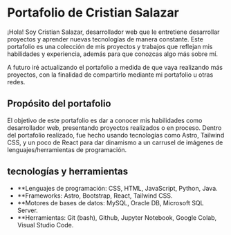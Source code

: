 # Portafolio de Cristian Salazar

¡Hola! Soy Cristian Salazar, desarrollador web que le entretiene desarrollar proyectos y aprender nuevas tecnologías de manera constante. 
Este portafolio es una colección de mis proyectos y trabajos que reflejan mis habilidades y experiencia, además para que conozcas algo más sobre mí.

A futuro iré actualizando el portafolio a medida de que vaya realizando más proyectos, con la finalidad de compartirlo mediante mi portafolio u otras redes.

## Propósito del portafolio

El objetivo de este portafolio es dar a conocer mis habilidades como desarrollador web, presentando proyectos realizados o en proceso. Dentro del portafolio realizado, fue hecho usando tecnologías como Astro, Tailwind CSS, y un poco de React para dar dinamismo a un carrusel de imágenes de lenguajes/herramientas de programación.

## tecnologías y herramientas
 
- **Lenguajes de programación: CSS, HTML, JavaScript, Python, Java.
- **Frameworks: Astro, Bootstrap, React, Tailwind CSS.
- **Motores de bases de datos: MySQL, Oracle DB, Microsoft SQL Server.
- **Herramientas: Git (bash), Github, Jupyter Notebook, Google Colab, Visual Studio Code.
